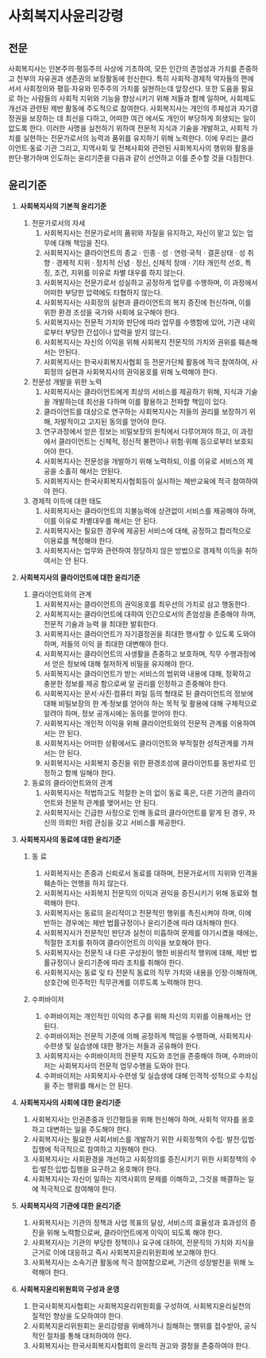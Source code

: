 # 사회복지사윤리강령
## 전문
사회복지사는 인본주의·평등주의 사상에 기초하여, 모든 인간의 존엄성과 가치를 존중하고 천부의 자유권과 생존권의 보장활동에 헌신한다. 특히 사회적·경제적 약자들의 편에 서서 사회정의와 평등·자유와 민주주의 가치를 실현하는데 앞장선다. 또한 도움을 필요로 하는 사람들의 사회적 지위와 기능을 향상시키기 위해 저들과 함께 일하며, 사회제도 개선과 관련된 제반 활동에 주도적으로 참여한다. 사회복지사는 개인의 주체성과 자기결정권을 보장하는 데 최선을 다하고, 어떠한 여건 에서도 개인이 부당하게 희생되는 일이 없도록 한다. 이러한 사명을 실천하기 위하여 전문적 지식과 기술을 개발하고, 사회적 가치를 실현하는 전문가로서의 능력과 품위를 유지하기 위해 노력한다. 이에 우리는 클라이언트·동료·기관 그리고, 지역사회 및 전체사회와 관련된 사회복지사의 행위와 활동을 판단·평가하며 인도하는 윤리기준을 다음과 같이 선언하고 이를 준수할 것을 다짐한다.

## 윤리기준
1. **사회복지사의 기본적 윤리기준**
    1. 전문가로서의 자세
        1. 사회복지사는 전문가로서의 품위와 자질을 유지하고, 자신이 맡고 있는 업무에 대해 책임을 진다.
        2. 사회복지사는 클라이언트의 종교 · 인종 · 성 · 연령·국적 · 결혼상태 · 성 취향 · 경제적 지위 · 정치적 신념 · 정신, 신체적 장애 · 기타 개인적 선호, 특징, 조건, 지위를 이유로 차별 대우를 하지 않는다.
        3. 사회복지사는 전문가로서 성실하고 공정하게 업무를 수행하며, 이 과정에서 어떠한 부당한 압력에도 타협하지 않는다.
        4. 사회복지사는 사회정의 실현과 클라이언트의 복지 증진에 헌신하며, 이를 위한 환경 조성을 국가와 사회에 요구해야 한다.
        5. 사회복지사는 전문적 가치와 판단에 따라 업무를 수행함에 있어, 기관 내외로부터 부당한 간섭이나 압력을 받지 않는다.
        6. 사회복지사는 자신의 이익을 위해 사회복지 전문직의 가치와 권위를 훼손해서는 안된다.
        7. 사회복지사는 한국사회복지사협회 등 전문가단체 활동에 적극 참여하여, 사회정의 실현과 사회복지사의 권익옹호를 위해 노력해야 한다.
    2. 전문성 개발을 위한 노력
        1. 사회복지사는 클라이언트에게 최상의 서비스를 제공하기 위해, 지식과 기술을 개발하는데 최선을 다하며 이를 활용하고 전파할 책임이 있다.
        2. 클라이언트를 대상으로 연구하는 사회복지사는 저들의 권리를 보장하기 위해, 자발적이고 고지된 동의를 얻어야 한다.
        3. 연구과정에서 얻은 정보는 비밀보장의 원칙에서 다루어져야 하고, 이 과정에서 클라이언트는 신체적, 정신적 불편이나 위험·위해 등으로부터 보호되어야 한다.
        4. 사회복지사는 전문성을 개발하기 위해 노력하되, 이를 이유로 서비스의 제공을 소홀히 해서는 안된다.
        5. 사회복지사는 한국사회복지사협회등이 실시하는 제반교육에 적극 참여하여야 한다.
    3. 경제적 이득에 대한 태도
        1. 사회복지사는 클라이언트의 지불능력에 상관없이 서비스를 제공해야 하며, 이를 이유로 차별대우를 해서는 안 된다.
        2. 사회복지사는 필요한 경우에 제공된 서비스에 대해, 공정하고 합리적으로 이용료를 책정해야 한다.
        3. 사회복지사는 업무와 관련하여 정당하지 않은 방법으로 경제적 이득을 취하여서는 안 된다.

2. **사회복지사의 클라이언트에 대한 윤리기준**
    1. 클라이언트와의 관계
        1. 사회복지사는 클라이언트의 권익옹호를 최우선의 가치로 삼고 행동한다.
        2. 사회복지사는 클라이언트에 대하여 인간으로서의 존엄성을 존중해야 하며, 전문적 기술과 능력 을 최대한 발휘한다.
        3. 사회복지사는 클라이언트가 자기결정권을 최대한 행사할 수 있도록 도와야 하며, 저들의 이익 을 최대한 대변해야 한다.
        4. 사회복지사는 클라이언트의 사생활을 존중하고 보호하며, 직무 수행과정에서 얻은 정보에 대해 철저하게 비밀을 유지해야 한다.
        5. 사회복지사는 클라이언트가 받는 서비스의 범위와 내용에 대해, 정확하고 충분한 정보를 제공 함으로써 알 권리를 인정하고 존중해야 한다.
        6. 사회복지사는 문서·사진·컴퓨터 파일 등의 형태로 된 클라이언트의 정보에 대해 비밀보장의 한 계·정보를 얻어야 하는 목적 및 활용에 대해 구체적으로 알려야 하며, 정보 공개시에는 동의를 얻어야 한다.
        7. 사회복지사는 개인적 이익을 위해 클라이언트와의 전문적 관계를 이용하여서는 안 된다.
        8. 사회복지사는 어떠한 상황에서도 클라이언트와 부적절한 성적관계를 가져서는 안 된다.
        9. 사회복지사는 사회복지 증진을 위한 환경조성에 클라이언트를 동반자로 인정하고 함께 일해야 한다.
    2. 동료의 클라이언트와의 관계
        1. 사회복지사는 적법하고도 적절한 논의 없이 동료 혹은, 다른 기관의 클라이언트와 전문적 관계를 맺어서는 안 된다.
        2. 사회복지사는 긴급한 사정으로 인해 동료의 클라이언트를 맡게 된 경우, 자신의 의뢰인 처럼 관심을 갖고 서비스를 제공한다.

3. **사회복지사의 동료에 대한 윤리기준**
    1. 동 료
        1. 사회복지사는 존중과 신뢰로서 동료를 대하며, 전문가로서의 지위와 인격을 훼손하는 언행을 하지 않는다.
        2. 사회복지사는 사회복지 전문직의 이익과 권익을 증진시키기 위해 동료와 협력해야 한다.
        3. 사회복지사는 동료의 윤리적이고 전문적인 행위를 촉진시켜야 하며, 이에 반하는 경우에는 제반 법률규정이나 윤리기준에 따라 대처해야 한다.
        4. 사회복지사가 전문적인 판단과 실천이 미흡하여 문제를 야기시켰을 때에는, 적절한 조치를 취하여 클라이언트의 이익을 보호해야 한다.
        5. 사회복지사는 전문직 내 다른 구성원이 행한 비윤리적 행위에 대해, 제반 법률규정이나 윤리기준에 따라 조치를 취해야 한다.
        6. 사회복지사는 동료 및 타 전문직 동료의 직무 가치와 내용을 인정·이해하며, 상호간에 민주적인 직무관계를 이루도록 노력해야 한다.

    2. 수퍼바이저
        1. 수퍼바이저는 개인적인 이익의 추구를 위해 자신의 지위를 이용해서는 안 된다.
        2. 수퍼바이저는 전문적 기준에 의해 공정하게 책임을 수행하며, 사회복지사·수련생 및 실습생에 대한 평가는 저들과 공유해야 한다.
        3. 사회복지사는 수퍼바이저의 전문적 지도와 조언을 존중해야 하며, 수퍼바이저는 사회복지사의 전문적 업무수행을 도와야 한다.
        4. 수퍼바이저는 사회복지사·수련생 및 실습생에 대해 인격적·성적으로 수치심을 주는 행위를 해서는 안 된다.

4. **사회복지사의 사회에 대한 윤리기준**
    1. 사회복지사는 인권존중과 인간평등을 위해 헌신해야 하며, 사회적 약자를 옹호 하고 대변하는 일을 주도해야 한다.
    2. 사회복지사는 필요한 사회서비스를 개발하기 위한 사회정책의 수립· 발전·입법· 집행에 적극적으로 참여하고 지원해야 한다.
    3. 사회복지사는 사회환경을 개선하고 사회정의를 증진시키기 위한 사회정책의 수립·발전·입법·집행을 요구하고 옹호해야 한다.
    4. 사회복지사는 자신이 일하는 지역사회의 문제를 이해하고, 그것을 해결하는 일에 적극적으로 참여해야 한다.

5. **사회복지사의 기관에 대한 윤리기준**
    1. 사회복지사는 기관의 정책과 사업 목표의 달성, 서비스의 효율성과 효과성의 증진을 위해 노력함으로써, 클라이언트에게 이익이 되도록 해야 한다.
    2. 사회복지사는 기관의 부당한 정책이나 요구에 대하여, 전문직의 가치와 지식을 근거로 이에 대응하고 즉시 사회복지윤리위원회에 보고해야 한다.
    3. 사회복지사는 소속기관 활동에 적극 참여함으로써, 기관의 성장발전을 위해 노력해야 한다.

6. **사회복지윤리위원회의 구성과 운영**
    1. 한국사회복지사협회는 사회복지윤리위원회를 구성하여, 사회복지윤리실천의 질적인 향상을 도모하여야 한다.
    2. 사회복지윤리위원회는 윤리강령을 위배하거나 침해하는 행위를 접수받아, 공식적인 절차를 통해 대처하여야 한다.
    3. 사회복지사는 한국사회복지사협회의 윤리적 권고와 결정을 존중하여야 한다.
